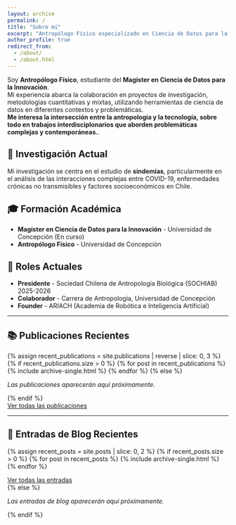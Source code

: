```yaml
---
layout: archive
permalink: /
title: "Sobre mí"
excerpt: "Antropólogo Físico especializado en Ciencia de Datos para la Innovación"
author_profile: true
redirect_from: 
  - /about/
  - /about.html
---
```


Soy **Antropólogo Físico**, estudiante del **Magíster en Ciencia de Datos para la Innovación**.   
Mi experiencia abarca la colaboración en proyectos de investigación, metodologías cuantitativas y mixtas, utilizando herramientas de ciencia de datos en diferentes contextos y problemáticas.  
**Me interesa la intersección entre la antropología y la tecnología, sobre todo en trabajos interdisciplonarios que aborden problemáticas complejas y contemporáneas.**.   

## 🔬 Investigación Actual

Mi investigación se centra en el estudio de **sindemias**, particularmente en el análisis de las interacciones complejas entre COVID-19, enfermedades crónicas no transmisibles y factores socioeconómicos en Chile.

## 🎓 Formación Académica

- **Magíster en Ciencia de Datos para la Innovación** - Universidad de Concepción (En curso)
- **Antropólogo Físico** - Universidad de Concepción

## 💼 Roles Actuales

- **Presidente** - Sociedad Chilena de Antropología Biológica (SOCHIAB) 2025-2026
- **Colaborador** - Carrera de Antropología, Universidad de Concepción  
- **Founder** - ARIACH (Academia de Robótica e Inteligencia Artificial)

---

## 📚 Publicaciones Recientes

{% assign recent_publications = site.publications | reverse | slice: 0, 3 %}
{% if recent_publications.size > 0 %}
  {% for post in recent_publications %}
    {% include archive-single.html %}
  {% endfor %}
{% else %}
  <p><em>Las publicaciones aparecerán aquí próximamente.</em></p>
{% endif %}

<div class="text-center">
  <a href="/publications/" class="btn btn--primary">Ver todas las publicaciones</a>
</div>

---

## 📝 Entradas de Blog Recientes

{% assign recent_posts = site.posts | slice: 0, 2 %}
{% if recent_posts.size > 0 %}
  {% for post in recent_posts %}
    {% include archive-single.html %}
  {% endfor %}
  
  <div class="text-center">
    <a href="/year-archive/" class="btn btn--inverse">Ver todas las entradas</a>
  </div>
{% else %}
  <p><em>Las entradas de blog aparecerán aquí próximamente.</em></p>
{% endif %}

